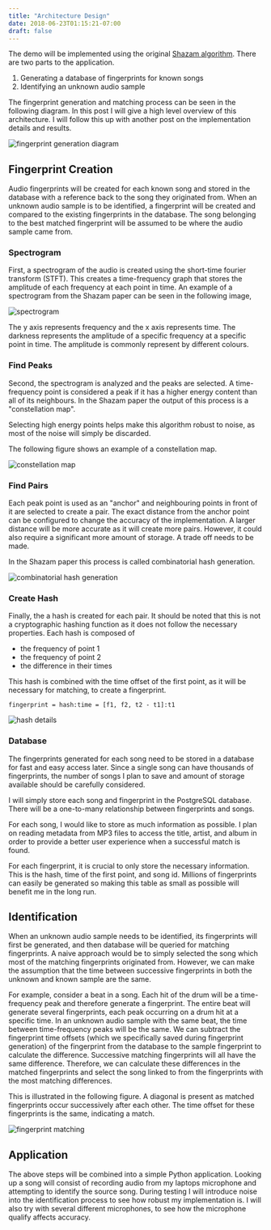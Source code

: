 ```yaml
---
title: "Architecture Design"
date: 2018-06-23T01:15:21-07:00
draft: false
---
```


The demo will be implemented using the original [Shazam algorithm](http://www.ee.columbia.edu/~dpwe/papers/Wang03-shazam.pdf). There are two parts to the application.

1. Generating a database of fingerprints for known songs
2. Identifying an unknown audio sample

The fingerprint generation and matching process can be seen in the following diagram. In this post I will give a high level overview of this architecture. I will follow this up with another post on the implementation details and results.

![fingerprint generation diagram](https://imgur.com/ciYRJ1L.png)

## Fingerprint Creation

Audio fingerprints will be created for each known song and stored in the database with a reference back to the song they originated from. When an unknown audio sample is to be identified, a fingerprint will be created and compared to the existing fingerprints in the database. The song belonging to the best matched fingerprint will be assumed to be where the audio sample came from.


### Spectrogram

First, a spectrogram of the audio is created using the short-time fourier transform (STFT). This creates a time-frequency graph that stores the amplitude of each frequency at each point in time. An example of a spectrogram from the Shazam paper can be seen in the following image,

![spectrogram](https://imgur.com/lFoagoc.png)

The y axis represents frequency and the x axis represents time. The darkness represents the amplitude of a specific frequency at a specific point in time. The amplitude is commonly represent by different colours.

### Find Peaks

Second, the spectrogram is analyzed and the peaks are selected. A time-frequency point is considered a peak if it has a higher energy content than all of its neighbours. In the Shazam paper the output of this process is a "constellation map".

Selecting high energy points helps make this algorithm robust to noise, as most of the noise will simply be discarded.

The following figure shows an example of a constellation map.

![constellation map](https://imgur.com/3HDtZ1p.png)

### Find Pairs

Each peak point is used as an "anchor" and neighbouring points in front of it are selected to create a pair. The exact distance from the anchor point can be configured to change the accuracy of the implementation. A larger distance will be more accurate as it will create more pairs. However, it could also require a significant more amount of storage. A trade off needs to be made.

In the Shazam paper this process is called combinatorial hash generation.

![combinatorial hash generation](https://imgur.com/BgjLh3O.png)

### Create Hash

Finally, the a hash is created for each pair. It should be noted that this is not a cryptographic hashing function as it does not follow the necessary properties. Each hash is composed of

- the frequency of point 1
- the frequency of point 2
- the difference in their times

This hash is combined with the time offset of the first point, as it will be necessary for matching, to create a fingerprint.

```
fingerprint = hash:time = [f1, f2, t2 - t1]:t1
```

![hash details](https://imgur.com/6veatsK.png)

### Database

The fingerprints generated for each song need to be stored in a database for fast and easy access later. Since a single song can have thousands of fingerprints, the number of songs I plan to save and amount of storage available should be carefully considered.

I will simply store each song and fingerprint in the PostgreSQL database. There will be a one-to-many relationship between fingerprints and songs.

For each song, I would like to store as much information as possible. I plan on reading metadata from MP3 files to access the title, artist, and album in order to provide a better user experience when a successful match is found.

For each fingerprint, it is crucial to only store the necessary information. This is the hash, time of the first point, and song id. Millions of fingerprints can easily be generated so making this table as small as possible will benefit me in the long run.


## Identification

When an unknown audio sample needs to be identified, its fingerprints will first be generated, and then database will be queried for matching fingerprints. A naive approach would be to simply selected the song which most of the matching fingerprints originated from. However, we can make the assumption that the time between successive fingerprints in both the unknown and known sample are the same.

For example, consider a beat in a song. Each hit of the drum will be a time-frequency peak and therefore generate a fingerprint. The entire beat will generate several fingerprints, each peak occurring on a drum hit at a specific time. In an unknown audio sample with the same beat, the time between time-frequency peaks will be the same. We can subtract the fingerprint time offsets (which we specifically saved during fingerprint generation) of the fingerprint from the database to the sample fingerprint to calculate the difference. Successive matching fingerprints will all have the same difference. Therefore, we can calculate these differences in the matched fingerprints and select the song linked to from the fingerprints with the most matching differences.

This is illustrated in the following figure. A diagonal is present as matched fingerprints occur successively after each other. The time offset for these fingerprints is the same, indicating a match.

![fingerprint matching](https://imgur.com/v17RoSQ.png)

## Application

The above steps will be combined into a simple Python application. Looking up a song will consist of recording audio from my laptops microphone and attempting to identify the source song. During testing I will introduce noise into the identification process to see how robust my implementation is. I will also try with several different microphones, to see how the microphone qualify affects accuracy.


